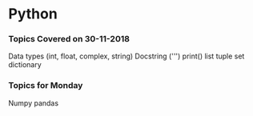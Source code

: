 # Python
### Topics Covered on 30-11-2018
  Data types (int, float, complex, string)
  Docstring (''')
  print()
  list
  tuple
  set
  dictionary
  
### Topics for Monday
  Numpy
  pandas
  
